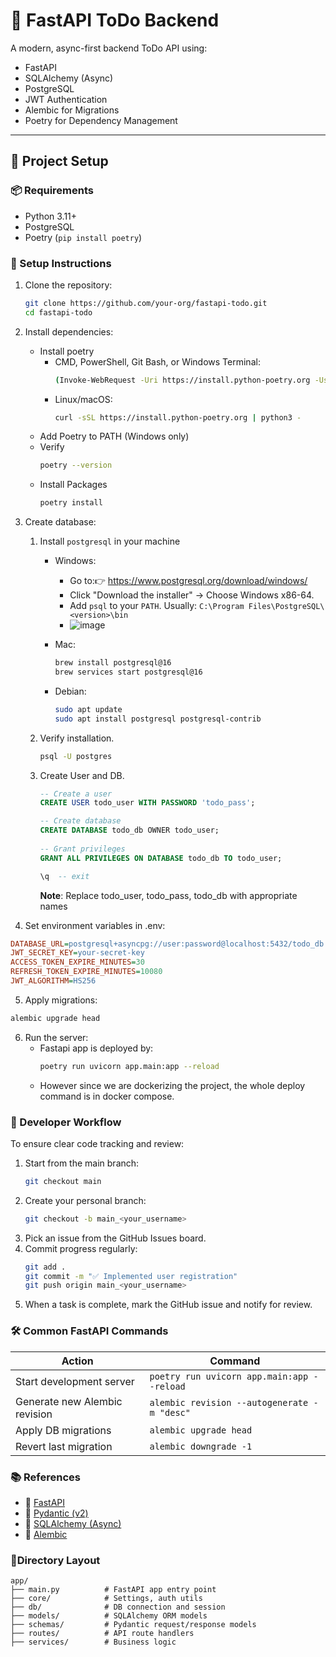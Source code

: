 # 📝 FastAPI ToDo Backend

A modern, async-first backend ToDo API using:

- FastAPI
- SQLAlchemy (Async)
- PostgreSQL
- JWT Authentication
- Alembic for Migrations
- Poetry for Dependency Management

---

## 🚀 Project Setup

### 📦 Requirements

- Python 3.11+
- PostgreSQL
- Poetry (`pip install poetry`)

### 📁 Setup Instructions

1. Clone the repository:
   ```bash
   git clone https://github.com/your-org/fastapi-todo.git
   cd fastapi-todo
   ```
2. Install dependencies:
   - Install poetry
      - CMD, PowerShell, Git Bash, or Windows Terminal:
         ```bash
         (Invoke-WebRequest -Uri https://install.python-poetry.org -UseBasicParsing).Content | python -
         ```
      - Linux/macOS:
         ```bash
         curl -sSL https://install.python-poetry.org | python3 -
         ```
   - Add Poetry to PATH (Windows only)
   - Verify
      ```bash
      poetry --version
      ``` 
   - Install Packages
      ```bash
      poetry install
      ```  

3. Create database:
   1. Install `postgresql` in your machine
      - Windows:
         - Go to:👉 https://www.postgresql.org/download/windows/
         - Click "Download the installer" → Choose Windows x86-64.
         - Add `psql` to your `PATH`. Usually: `C:\Program Files\PostgreSQL\<version>\bin`
         - ![image](https://github.com/user-attachments/assets/2dc2d80d-4605-49cf-9709-801ebcd42dcb)

      - Mac:
         ```bash
         brew install postgresql@16
         brew services start postgresql@16
         ```
      - Debian:
         ```bash
         sudo apt update
         sudo apt install postgresql postgresql-contrib
         ```
   2. Verify installation.
      ```bash
      psql -U postgres
      ```
   3. Create User and DB.
      ```sql
      -- Create a user
      CREATE USER todo_user WITH PASSWORD 'todo_pass';

      -- Create database
      CREATE DATABASE todo_db OWNER todo_user;
    
      -- Grant privileges
      GRANT ALL PRIVILEGES ON DATABASE todo_db TO todo_user;

      \q  -- exit
      ```
      **Note**: Replace todo_user, todo_pass, todo_db with appropriate names
4. Set environment variables in .env:
```ini
DATABASE_URL=postgresql+asyncpg://user:password@localhost:5432/todo_db
JWT_SECRET_KEY=your-secret-key
ACCESS_TOKEN_EXPIRE_MINUTES=30
REFRESH_TOKEN_EXPIRE_MINUTES=10080
JWT_ALGORITHM=HS256
```

5. Apply migrations:
```bash
alembic upgrade head
```
6. Run the server:
   - Fastapi app is deployed by:
      ```bash
      poetry run uvicorn app.main:app --reload
      ```
   - However since we are dockerizing the project, the whole deploy command is in docker compose.

### 👥 Developer Workflow

To ensure clear code tracking and review:

1. Start from the main branch:
   ```bash
   git checkout main
   ```
2. Create your personal branch:
   ```bash
   git checkout -b main_<your_username>
   ```
3. Pick an issue from the GitHub Issues board.
4. Commit progress regularly:
   ```bash
   git add .
   git commit -m "✅ Implemented user registration"
   git push origin main_<your_username>
   ```
5. When a task is complete, mark the GitHub issue and notify for review.

### 🛠️ Common FastAPI Commands

| Action                        | Command                                     |
| ----------------------------- | ------------------------------------------- |
| Start development server      | `poetry run uvicorn app.main:app --reload`  |
| Generate new Alembic revision | `alembic revision --autogenerate -m "desc"` |
| Apply DB migrations           | `alembic upgrade head`                      |
| Revert last migration         | `alembic downgrade -1`                      |

### 📚 References

- 📘 [FastAPI](https://fastapi.tiangolo.com/)
- 📘 [Pydantic (v2)](https://docs.pydantic.dev/2.9/)
- 📘 [SQLAlchemy (Async)](https://docs.sqlalchemy.org/en/20/orm/extensions/asyncio.html)
- 📘 [Alembic](https://alembic.sqlalchemy.org/en/latest/)

### 📂Directory Layout

```
app/
├── main.py          # FastAPI app entry point
├── core/            # Settings, auth utils
├── db/              # DB connection and session
├── models/          # SQLAlchemy ORM models
├── schemas/         # Pydantic request/response models
├── routes/          # API route handlers
├── services/        # Business logic

```

